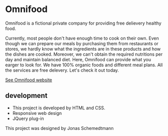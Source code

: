 # Omnifood

Omnifood is a fictional private company for providing free delievery healthy food. 

Currently, most people don't have enough time to cook on their own. Even though we can prepare our meals by purchasing them from restaurants or stores, 
we hardly know what the ingredients are in these products and how the dishes are cooked. Moreover, we can't obtain the required nutritions per day and maintain balanced diet.
Here, Omnifood can provide what you earger to look for. We have 100% organic foods and different meal plans. All the services are free delevery. Let's check it out today. 

[See Omnifood website](https://ycbrian.github.io/Omnifood/)

## development

- This project is developed by HTML and CSS.
- Responsive web design
- JQuery plug-in






This project was designed by Jonas Schemedtmann
